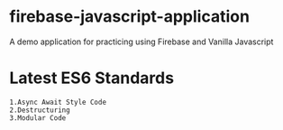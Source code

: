 # firebase-javascript-application
A demo application for practicing using Firebase and Vanilla Javascript 

# Latest ES6 Standards  
```
1.Async Await Style Code 
2.Destructuring 
3.Modular Code 

```
